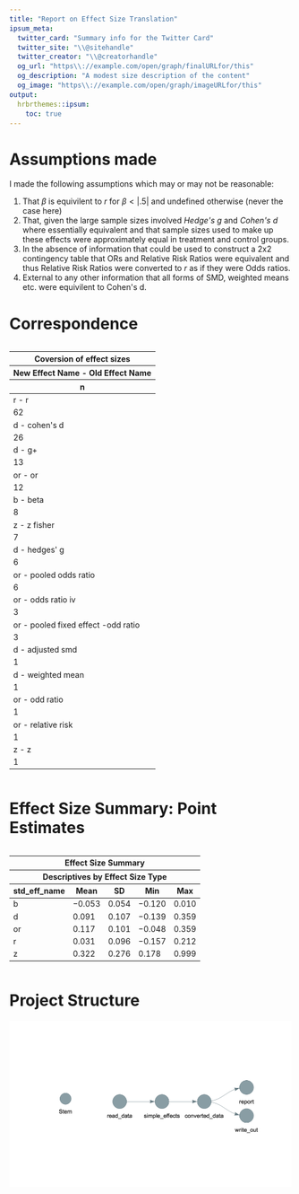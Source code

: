 ```yaml
---
title: "Report on Effect Size Translation"
ipsum_meta:
  twitter_card: "Summary info for the Twitter Card"
  twitter_site: "\\@sitehandle"
  twitter_creator: "\\@creatorhandle"
  og_url: "https\\://example.com/open/graph/finalURLfor/this"
  og_description: "A modest size description of the content"
  og_image: "https\\://example.com/open/graph/imageURLfor/this"
output: 
  hrbrthemes::ipsum:
    toc: true
---
```






# Assumptions made

I made the following assumptions which may or may not be reasonable:

1.  That $\beta$ is equivilent to $r$ for $\beta < |.5|$ and undefined otherwise (never the case here)
2.  That, given the large sample sizes involved *Hedge's g* and *Cohen's d* where essentially equivalent and that sample sizes used to make up these effects were approximately equal in treatment and control groups.
3.  In the absence of information that could be used to construct a 2x2 contingency table that ORs and Relative Risk Ratios were equivalent and thus Relative Risk Ratios were converted to $r$ as if they were Odds ratios.
4.  External to any other information that all forms of SMD, weighted means etc. were equivilent to Cohen's d.

# Correspondence

<!--html_preserve--><style>html {
  font-family: -apple-system, BlinkMacSystemFont, 'Segoe UI', Roboto, Oxygen, Ubuntu, Cantarell, 'Helvetica Neue', 'Fira Sans', 'Droid Sans', Arial, sans-serif;
}

#wxxjhffgfp .gt_table {
  display: table;
  border-collapse: collapse;
  margin-left: auto;
  margin-right: auto;
  color: #333333;
  font-size: 16px;
  font-weight: normal;
  font-style: normal;
  background-color: #FFFFFF;
  width: auto;
  border-top-style: solid;
  border-top-width: 2px;
  border-top-color: #A8A8A8;
  border-right-style: none;
  border-right-width: 2px;
  border-right-color: #D3D3D3;
  border-bottom-style: solid;
  border-bottom-width: 2px;
  border-bottom-color: #A8A8A8;
  border-left-style: none;
  border-left-width: 2px;
  border-left-color: #D3D3D3;
}

#wxxjhffgfp .gt_heading {
  background-color: #FFFFFF;
  text-align: center;
  border-bottom-color: #FFFFFF;
  border-left-style: none;
  border-left-width: 1px;
  border-left-color: #D3D3D3;
  border-right-style: none;
  border-right-width: 1px;
  border-right-color: #D3D3D3;
}

#wxxjhffgfp .gt_title {
  color: #333333;
  font-size: 125%;
  font-weight: initial;
  padding-top: 4px;
  padding-bottom: 4px;
  border-bottom-color: #FFFFFF;
  border-bottom-width: 0;
}

#wxxjhffgfp .gt_subtitle {
  color: #333333;
  font-size: 85%;
  font-weight: initial;
  padding-top: 0;
  padding-bottom: 4px;
  border-top-color: #FFFFFF;
  border-top-width: 0;
}

#wxxjhffgfp .gt_bottom_border {
  border-bottom-style: solid;
  border-bottom-width: 2px;
  border-bottom-color: #D3D3D3;
}

#wxxjhffgfp .gt_col_headings {
  border-top-style: solid;
  border-top-width: 2px;
  border-top-color: #D3D3D3;
  border-bottom-style: solid;
  border-bottom-width: 2px;
  border-bottom-color: #D3D3D3;
  border-left-style: none;
  border-left-width: 1px;
  border-left-color: #D3D3D3;
  border-right-style: none;
  border-right-width: 1px;
  border-right-color: #D3D3D3;
}

#wxxjhffgfp .gt_col_heading {
  color: #333333;
  background-color: #FFFFFF;
  font-size: 100%;
  font-weight: normal;
  text-transform: inherit;
  border-left-style: none;
  border-left-width: 1px;
  border-left-color: #D3D3D3;
  border-right-style: none;
  border-right-width: 1px;
  border-right-color: #D3D3D3;
  vertical-align: bottom;
  padding-top: 5px;
  padding-bottom: 6px;
  padding-left: 5px;
  padding-right: 5px;
  overflow-x: hidden;
}

#wxxjhffgfp .gt_column_spanner_outer {
  color: #333333;
  background-color: #FFFFFF;
  font-size: 100%;
  font-weight: normal;
  text-transform: inherit;
  padding-top: 0;
  padding-bottom: 0;
  padding-left: 4px;
  padding-right: 4px;
}

#wxxjhffgfp .gt_column_spanner_outer:first-child {
  padding-left: 0;
}

#wxxjhffgfp .gt_column_spanner_outer:last-child {
  padding-right: 0;
}

#wxxjhffgfp .gt_column_spanner {
  border-bottom-style: solid;
  border-bottom-width: 2px;
  border-bottom-color: #D3D3D3;
  vertical-align: bottom;
  padding-top: 5px;
  padding-bottom: 6px;
  overflow-x: hidden;
  display: inline-block;
  width: 100%;
}

#wxxjhffgfp .gt_group_heading {
  padding: 8px;
  color: #333333;
  background-color: #FFFFFF;
  font-size: 100%;
  font-weight: initial;
  text-transform: inherit;
  border-top-style: solid;
  border-top-width: 2px;
  border-top-color: #D3D3D3;
  border-bottom-style: solid;
  border-bottom-width: 2px;
  border-bottom-color: #D3D3D3;
  border-left-style: none;
  border-left-width: 1px;
  border-left-color: #D3D3D3;
  border-right-style: none;
  border-right-width: 1px;
  border-right-color: #D3D3D3;
  vertical-align: middle;
}

#wxxjhffgfp .gt_empty_group_heading {
  padding: 0.5px;
  color: #333333;
  background-color: #FFFFFF;
  font-size: 100%;
  font-weight: initial;
  border-top-style: solid;
  border-top-width: 2px;
  border-top-color: #D3D3D3;
  border-bottom-style: solid;
  border-bottom-width: 2px;
  border-bottom-color: #D3D3D3;
  vertical-align: middle;
}

#wxxjhffgfp .gt_from_md > :first-child {
  margin-top: 0;
}

#wxxjhffgfp .gt_from_md > :last-child {
  margin-bottom: 0;
}

#wxxjhffgfp .gt_row {
  padding-top: 8px;
  padding-bottom: 8px;
  padding-left: 5px;
  padding-right: 5px;
  margin: 10px;
  border-top-style: solid;
  border-top-width: 1px;
  border-top-color: #D3D3D3;
  border-left-style: none;
  border-left-width: 1px;
  border-left-color: #D3D3D3;
  border-right-style: none;
  border-right-width: 1px;
  border-right-color: #D3D3D3;
  vertical-align: middle;
  overflow-x: hidden;
}

#wxxjhffgfp .gt_stub {
  color: #333333;
  background-color: #FFFFFF;
  font-size: 100%;
  font-weight: initial;
  text-transform: inherit;
  border-right-style: solid;
  border-right-width: 2px;
  border-right-color: #D3D3D3;
  padding-left: 12px;
}

#wxxjhffgfp .gt_summary_row {
  color: #333333;
  background-color: #FFFFFF;
  text-transform: inherit;
  padding-top: 8px;
  padding-bottom: 8px;
  padding-left: 5px;
  padding-right: 5px;
}

#wxxjhffgfp .gt_first_summary_row {
  padding-top: 8px;
  padding-bottom: 8px;
  padding-left: 5px;
  padding-right: 5px;
  border-top-style: solid;
  border-top-width: 2px;
  border-top-color: #D3D3D3;
}

#wxxjhffgfp .gt_grand_summary_row {
  color: #333333;
  background-color: #FFFFFF;
  text-transform: inherit;
  padding-top: 8px;
  padding-bottom: 8px;
  padding-left: 5px;
  padding-right: 5px;
}

#wxxjhffgfp .gt_first_grand_summary_row {
  padding-top: 8px;
  padding-bottom: 8px;
  padding-left: 5px;
  padding-right: 5px;
  border-top-style: double;
  border-top-width: 6px;
  border-top-color: #D3D3D3;
}

#wxxjhffgfp .gt_striped {
  background-color: rgba(128, 128, 128, 0.05);
}

#wxxjhffgfp .gt_table_body {
  border-top-style: solid;
  border-top-width: 2px;
  border-top-color: #D3D3D3;
  border-bottom-style: solid;
  border-bottom-width: 2px;
  border-bottom-color: #D3D3D3;
}

#wxxjhffgfp .gt_footnotes {
  color: #333333;
  background-color: #FFFFFF;
  border-bottom-style: none;
  border-bottom-width: 2px;
  border-bottom-color: #D3D3D3;
  border-left-style: none;
  border-left-width: 2px;
  border-left-color: #D3D3D3;
  border-right-style: none;
  border-right-width: 2px;
  border-right-color: #D3D3D3;
}

#wxxjhffgfp .gt_footnote {
  margin: 0px;
  font-size: 90%;
  padding: 4px;
}

#wxxjhffgfp .gt_sourcenotes {
  color: #333333;
  background-color: #FFFFFF;
  border-bottom-style: none;
  border-bottom-width: 2px;
  border-bottom-color: #D3D3D3;
  border-left-style: none;
  border-left-width: 2px;
  border-left-color: #D3D3D3;
  border-right-style: none;
  border-right-width: 2px;
  border-right-color: #D3D3D3;
}

#wxxjhffgfp .gt_sourcenote {
  font-size: 90%;
  padding: 4px;
}

#wxxjhffgfp .gt_left {
  text-align: left;
}

#wxxjhffgfp .gt_center {
  text-align: center;
}

#wxxjhffgfp .gt_right {
  text-align: right;
  font-variant-numeric: tabular-nums;
}

#wxxjhffgfp .gt_font_normal {
  font-weight: normal;
}

#wxxjhffgfp .gt_font_bold {
  font-weight: bold;
}

#wxxjhffgfp .gt_font_italic {
  font-style: italic;
}

#wxxjhffgfp .gt_super {
  font-size: 65%;
}

#wxxjhffgfp .gt_footnote_marks {
  font-style: italic;
  font-size: 65%;
}
</style>
<div id="wxxjhffgfp" style="overflow-x:auto;overflow-y:auto;width:auto;height:auto;"><table class="gt_table">
  <thead class="gt_header">
    <tr>
      <th colspan="1" class="gt_heading gt_title gt_font_normal" style>Coversion of effect sizes</th>
    </tr>
    <tr>
      <th colspan="1" class="gt_heading gt_subtitle gt_font_normal gt_bottom_border" style>New Effect Name - Old Effect Name</th>
    </tr>
  </thead>
  <thead class="gt_col_headings">
    <tr>
      <th class="gt_col_heading gt_columns_bottom_border gt_center" rowspan="1" colspan="1">n</th>
    </tr>
  </thead>
  <tbody class="gt_table_body">
    <tr class="gt_group_heading_row">
      <td colspan="1" class="gt_group_heading">r - r</td>
    </tr>
    <tr>
      <td class="gt_row gt_center">62</td>
    </tr>
    <tr class="gt_group_heading_row">
      <td colspan="1" class="gt_group_heading">d - cohen's d</td>
    </tr>
    <tr>
      <td class="gt_row gt_center">26</td>
    </tr>
    <tr class="gt_group_heading_row">
      <td colspan="1" class="gt_group_heading">d - g+</td>
    </tr>
    <tr>
      <td class="gt_row gt_center">13</td>
    </tr>
    <tr class="gt_group_heading_row">
      <td colspan="1" class="gt_group_heading">or - or</td>
    </tr>
    <tr>
      <td class="gt_row gt_center">12</td>
    </tr>
    <tr class="gt_group_heading_row">
      <td colspan="1" class="gt_group_heading">b - beta</td>
    </tr>
    <tr>
      <td class="gt_row gt_center">8</td>
    </tr>
    <tr class="gt_group_heading_row">
      <td colspan="1" class="gt_group_heading">z - z fisher</td>
    </tr>
    <tr>
      <td class="gt_row gt_center">7</td>
    </tr>
    <tr class="gt_group_heading_row">
      <td colspan="1" class="gt_group_heading">d - hedges' g</td>
    </tr>
    <tr>
      <td class="gt_row gt_center">6</td>
    </tr>
    <tr class="gt_group_heading_row">
      <td colspan="1" class="gt_group_heading">or - pooled odds ratio</td>
    </tr>
    <tr>
      <td class="gt_row gt_center">6</td>
    </tr>
    <tr class="gt_group_heading_row">
      <td colspan="1" class="gt_group_heading">or - odds ratio iv</td>
    </tr>
    <tr>
      <td class="gt_row gt_center">3</td>
    </tr>
    <tr class="gt_group_heading_row">
      <td colspan="1" class="gt_group_heading">or - pooled fixed effect -odd ratio</td>
    </tr>
    <tr>
      <td class="gt_row gt_center">3</td>
    </tr>
    <tr class="gt_group_heading_row">
      <td colspan="1" class="gt_group_heading">d - adjusted smd</td>
    </tr>
    <tr>
      <td class="gt_row gt_center">1</td>
    </tr>
    <tr class="gt_group_heading_row">
      <td colspan="1" class="gt_group_heading">d - weighted mean</td>
    </tr>
    <tr>
      <td class="gt_row gt_center">1</td>
    </tr>
    <tr class="gt_group_heading_row">
      <td colspan="1" class="gt_group_heading">or - odd ratio</td>
    </tr>
    <tr>
      <td class="gt_row gt_center">1</td>
    </tr>
    <tr class="gt_group_heading_row">
      <td colspan="1" class="gt_group_heading">or - relative risk</td>
    </tr>
    <tr>
      <td class="gt_row gt_center">1</td>
    </tr>
    <tr class="gt_group_heading_row">
      <td colspan="1" class="gt_group_heading">z - z</td>
    </tr>
    <tr>
      <td class="gt_row gt_center">1</td>
    </tr>
  </tbody>
  
  
</table></div><!--/html_preserve-->

# Effect Size Summary: Point Estimates

<!--html_preserve--><style>html {
  font-family: -apple-system, BlinkMacSystemFont, 'Segoe UI', Roboto, Oxygen, Ubuntu, Cantarell, 'Helvetica Neue', 'Fira Sans', 'Droid Sans', Arial, sans-serif;
}

#wjzbrqzhmi .gt_table {
  display: table;
  border-collapse: collapse;
  margin-left: auto;
  margin-right: auto;
  color: #333333;
  font-size: 16px;
  font-weight: normal;
  font-style: normal;
  background-color: #FFFFFF;
  width: auto;
  border-top-style: solid;
  border-top-width: 2px;
  border-top-color: #A8A8A8;
  border-right-style: none;
  border-right-width: 2px;
  border-right-color: #D3D3D3;
  border-bottom-style: solid;
  border-bottom-width: 2px;
  border-bottom-color: #A8A8A8;
  border-left-style: none;
  border-left-width: 2px;
  border-left-color: #D3D3D3;
}

#wjzbrqzhmi .gt_heading {
  background-color: #FFFFFF;
  text-align: center;
  border-bottom-color: #FFFFFF;
  border-left-style: none;
  border-left-width: 1px;
  border-left-color: #D3D3D3;
  border-right-style: none;
  border-right-width: 1px;
  border-right-color: #D3D3D3;
}

#wjzbrqzhmi .gt_title {
  color: #333333;
  font-size: 125%;
  font-weight: initial;
  padding-top: 4px;
  padding-bottom: 4px;
  border-bottom-color: #FFFFFF;
  border-bottom-width: 0;
}

#wjzbrqzhmi .gt_subtitle {
  color: #333333;
  font-size: 85%;
  font-weight: initial;
  padding-top: 0;
  padding-bottom: 4px;
  border-top-color: #FFFFFF;
  border-top-width: 0;
}

#wjzbrqzhmi .gt_bottom_border {
  border-bottom-style: solid;
  border-bottom-width: 2px;
  border-bottom-color: #D3D3D3;
}

#wjzbrqzhmi .gt_col_headings {
  border-top-style: solid;
  border-top-width: 2px;
  border-top-color: #D3D3D3;
  border-bottom-style: solid;
  border-bottom-width: 2px;
  border-bottom-color: #D3D3D3;
  border-left-style: none;
  border-left-width: 1px;
  border-left-color: #D3D3D3;
  border-right-style: none;
  border-right-width: 1px;
  border-right-color: #D3D3D3;
}

#wjzbrqzhmi .gt_col_heading {
  color: #333333;
  background-color: #FFFFFF;
  font-size: 100%;
  font-weight: normal;
  text-transform: inherit;
  border-left-style: none;
  border-left-width: 1px;
  border-left-color: #D3D3D3;
  border-right-style: none;
  border-right-width: 1px;
  border-right-color: #D3D3D3;
  vertical-align: bottom;
  padding-top: 5px;
  padding-bottom: 6px;
  padding-left: 5px;
  padding-right: 5px;
  overflow-x: hidden;
}

#wjzbrqzhmi .gt_column_spanner_outer {
  color: #333333;
  background-color: #FFFFFF;
  font-size: 100%;
  font-weight: normal;
  text-transform: inherit;
  padding-top: 0;
  padding-bottom: 0;
  padding-left: 4px;
  padding-right: 4px;
}

#wjzbrqzhmi .gt_column_spanner_outer:first-child {
  padding-left: 0;
}

#wjzbrqzhmi .gt_column_spanner_outer:last-child {
  padding-right: 0;
}

#wjzbrqzhmi .gt_column_spanner {
  border-bottom-style: solid;
  border-bottom-width: 2px;
  border-bottom-color: #D3D3D3;
  vertical-align: bottom;
  padding-top: 5px;
  padding-bottom: 6px;
  overflow-x: hidden;
  display: inline-block;
  width: 100%;
}

#wjzbrqzhmi .gt_group_heading {
  padding: 8px;
  color: #333333;
  background-color: #FFFFFF;
  font-size: 100%;
  font-weight: initial;
  text-transform: inherit;
  border-top-style: solid;
  border-top-width: 2px;
  border-top-color: #D3D3D3;
  border-bottom-style: solid;
  border-bottom-width: 2px;
  border-bottom-color: #D3D3D3;
  border-left-style: none;
  border-left-width: 1px;
  border-left-color: #D3D3D3;
  border-right-style: none;
  border-right-width: 1px;
  border-right-color: #D3D3D3;
  vertical-align: middle;
}

#wjzbrqzhmi .gt_empty_group_heading {
  padding: 0.5px;
  color: #333333;
  background-color: #FFFFFF;
  font-size: 100%;
  font-weight: initial;
  border-top-style: solid;
  border-top-width: 2px;
  border-top-color: #D3D3D3;
  border-bottom-style: solid;
  border-bottom-width: 2px;
  border-bottom-color: #D3D3D3;
  vertical-align: middle;
}

#wjzbrqzhmi .gt_from_md > :first-child {
  margin-top: 0;
}

#wjzbrqzhmi .gt_from_md > :last-child {
  margin-bottom: 0;
}

#wjzbrqzhmi .gt_row {
  padding-top: 8px;
  padding-bottom: 8px;
  padding-left: 5px;
  padding-right: 5px;
  margin: 10px;
  border-top-style: solid;
  border-top-width: 1px;
  border-top-color: #D3D3D3;
  border-left-style: none;
  border-left-width: 1px;
  border-left-color: #D3D3D3;
  border-right-style: none;
  border-right-width: 1px;
  border-right-color: #D3D3D3;
  vertical-align: middle;
  overflow-x: hidden;
}

#wjzbrqzhmi .gt_stub {
  color: #333333;
  background-color: #FFFFFF;
  font-size: 100%;
  font-weight: initial;
  text-transform: inherit;
  border-right-style: solid;
  border-right-width: 2px;
  border-right-color: #D3D3D3;
  padding-left: 12px;
}

#wjzbrqzhmi .gt_summary_row {
  color: #333333;
  background-color: #FFFFFF;
  text-transform: inherit;
  padding-top: 8px;
  padding-bottom: 8px;
  padding-left: 5px;
  padding-right: 5px;
}

#wjzbrqzhmi .gt_first_summary_row {
  padding-top: 8px;
  padding-bottom: 8px;
  padding-left: 5px;
  padding-right: 5px;
  border-top-style: solid;
  border-top-width: 2px;
  border-top-color: #D3D3D3;
}

#wjzbrqzhmi .gt_grand_summary_row {
  color: #333333;
  background-color: #FFFFFF;
  text-transform: inherit;
  padding-top: 8px;
  padding-bottom: 8px;
  padding-left: 5px;
  padding-right: 5px;
}

#wjzbrqzhmi .gt_first_grand_summary_row {
  padding-top: 8px;
  padding-bottom: 8px;
  padding-left: 5px;
  padding-right: 5px;
  border-top-style: double;
  border-top-width: 6px;
  border-top-color: #D3D3D3;
}

#wjzbrqzhmi .gt_striped {
  background-color: rgba(128, 128, 128, 0.05);
}

#wjzbrqzhmi .gt_table_body {
  border-top-style: solid;
  border-top-width: 2px;
  border-top-color: #D3D3D3;
  border-bottom-style: solid;
  border-bottom-width: 2px;
  border-bottom-color: #D3D3D3;
}

#wjzbrqzhmi .gt_footnotes {
  color: #333333;
  background-color: #FFFFFF;
  border-bottom-style: none;
  border-bottom-width: 2px;
  border-bottom-color: #D3D3D3;
  border-left-style: none;
  border-left-width: 2px;
  border-left-color: #D3D3D3;
  border-right-style: none;
  border-right-width: 2px;
  border-right-color: #D3D3D3;
}

#wjzbrqzhmi .gt_footnote {
  margin: 0px;
  font-size: 90%;
  padding: 4px;
}

#wjzbrqzhmi .gt_sourcenotes {
  color: #333333;
  background-color: #FFFFFF;
  border-bottom-style: none;
  border-bottom-width: 2px;
  border-bottom-color: #D3D3D3;
  border-left-style: none;
  border-left-width: 2px;
  border-left-color: #D3D3D3;
  border-right-style: none;
  border-right-width: 2px;
  border-right-color: #D3D3D3;
}

#wjzbrqzhmi .gt_sourcenote {
  font-size: 90%;
  padding: 4px;
}

#wjzbrqzhmi .gt_left {
  text-align: left;
}

#wjzbrqzhmi .gt_center {
  text-align: center;
}

#wjzbrqzhmi .gt_right {
  text-align: right;
  font-variant-numeric: tabular-nums;
}

#wjzbrqzhmi .gt_font_normal {
  font-weight: normal;
}

#wjzbrqzhmi .gt_font_bold {
  font-weight: bold;
}

#wjzbrqzhmi .gt_font_italic {
  font-style: italic;
}

#wjzbrqzhmi .gt_super {
  font-size: 65%;
}

#wjzbrqzhmi .gt_footnote_marks {
  font-style: italic;
  font-size: 65%;
}
</style>
<div id="wjzbrqzhmi" style="overflow-x:auto;overflow-y:auto;width:auto;height:auto;"><table class="gt_table">
  <thead class="gt_header">
    <tr>
      <th colspan="5" class="gt_heading gt_title gt_font_normal" style>Effect Size Summary</th>
    </tr>
    <tr>
      <th colspan="5" class="gt_heading gt_subtitle gt_font_normal gt_bottom_border" style>Descriptives by Effect Size Type</th>
    </tr>
  </thead>
  <thead class="gt_col_headings">
    <tr>
      <th class="gt_col_heading gt_columns_bottom_border gt_left" rowspan="1" colspan="1">std_eff_name</th>
      <th class="gt_col_heading gt_columns_bottom_border gt_right" rowspan="1" colspan="1">Mean</th>
      <th class="gt_col_heading gt_columns_bottom_border gt_right" rowspan="1" colspan="1">SD</th>
      <th class="gt_col_heading gt_columns_bottom_border gt_right" rowspan="1" colspan="1">Min</th>
      <th class="gt_col_heading gt_columns_bottom_border gt_right" rowspan="1" colspan="1">Max</th>
    </tr>
  </thead>
  <tbody class="gt_table_body">
    <tr>
      <td class="gt_row gt_left">b</td>
      <td class="gt_row gt_right">&minus;0.053</td>
      <td class="gt_row gt_right">0.054</td>
      <td class="gt_row gt_right">&minus;0.120</td>
      <td class="gt_row gt_right">0.010</td>
    </tr>
    <tr>
      <td class="gt_row gt_left">d</td>
      <td class="gt_row gt_right">0.091</td>
      <td class="gt_row gt_right">0.107</td>
      <td class="gt_row gt_right">&minus;0.139</td>
      <td class="gt_row gt_right">0.359</td>
    </tr>
    <tr>
      <td class="gt_row gt_left">or</td>
      <td class="gt_row gt_right">0.117</td>
      <td class="gt_row gt_right">0.101</td>
      <td class="gt_row gt_right">&minus;0.048</td>
      <td class="gt_row gt_right">0.359</td>
    </tr>
    <tr>
      <td class="gt_row gt_left">r</td>
      <td class="gt_row gt_right">0.031</td>
      <td class="gt_row gt_right">0.096</td>
      <td class="gt_row gt_right">&minus;0.157</td>
      <td class="gt_row gt_right">0.212</td>
    </tr>
    <tr>
      <td class="gt_row gt_left">z</td>
      <td class="gt_row gt_right">0.322</td>
      <td class="gt_row gt_right">0.276</td>
      <td class="gt_row gt_right">0.178</td>
      <td class="gt_row gt_right">0.999</td>
    </tr>
  </tbody>
  
  
</table></div><!--/html_preserve-->

# Project Structure
<img src="figure/unnamed-chunk-4-1.png" title="plot of chunk unnamed-chunk-4" alt="plot of chunk unnamed-chunk-4" width="504" />

